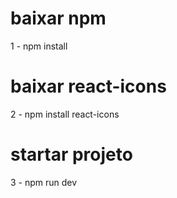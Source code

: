 # baixar npm
1 - npm install

# baixar react-icons
2 - npm install react-icons

# startar projeto
3 - npm run dev